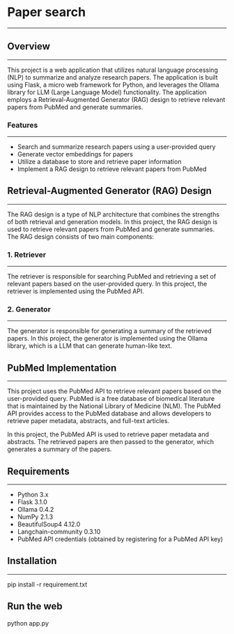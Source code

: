 # Paper search

---

## Overview

---

This project is a web application that utilizes natural language processing (NLP) to summarize and analyze research papers. The application is built using Flask, a micro web framework for Python, and leverages the Ollama library for LLM (Large Language Model) functionality. The application employs a Retrieval-Augmented Generator (RAG) design to retrieve relevant papers from PubMed and generate summaries.

### Features

---

- Search and summarize research papers using a user-provided query
- Generate vector embeddings for papers
- Utilize a database to store and retrieve paper information
- Implement a RAG design to retrieve relevant papers from PubMed

## Retrieval-Augmented Generator (RAG) Design

---

The RAG design is a type of NLP architecture that combines the strengths of both retrieval and generation models. In this project, the RAG design is used to retrieve relevant papers from PubMed and generate summaries. The RAG design consists of two main components:

### 1. Retriever

---

The retriever is responsible for searching PubMed and retrieving a set of relevant papers based on the user-provided query. In this project, the retriever is implemented using the PubMed API.

### 2. Generator

---

The generator is responsible for generating a summary of the retrieved papers. In this project, the generator is implemented using the Ollama library, which is a LLM that can generate human-like text.

## PubMed Implementation

---

This project uses the PubMed API to retrieve relevant papers based on the user-provided query. PubMed is a free database of biomedical literature that is maintained by the National Library of Medicine (NLM). The PubMed API provides access to the PubMed database and allows developers to retrieve paper metadata, abstracts, and full-text articles.

In this project, the PubMed API is used to retrieve paper metadata and abstracts. The retrieved papers are then passed to the generator, which generates a summary of the papers.

## Requirements

---

- Python 3.x
- Flask 3.1.0
- Ollama 0.4.2
- NumPy 2.1.3
- BeautifulSoup4 4.12.0
- Langchain-community 0.3.10
- PubMed API credentials (obtained by registering for a PubMed API key)

## Installation

---

pip install -r requirement.txt

## Run the web

python app.py
